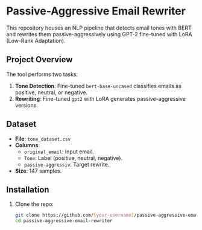 # Passive-Aggressive Email Rewriter

This repository houses an NLP pipeline that detects email tones with BERT and rewrites them passive-aggressively using GPT-2 fine-tuned with LoRA (Low-Rank Adaptation).

## Project Overview
The tool performs two tasks:
1. **Tone Detection**: Fine-tuned `bert-base-uncased` classifies emails as positive, neutral, or negative.
2. **Rewriting**: Fine-tuned `gpt2` with LoRA generates passive-aggressive versions.

## Dataset
- **File**: `tone_dataset.csv`
- **Columns**: 
  - `original_email`: Input email.
  - `Tone`: Label (positive, neutral, negative).
  - `passive-aggressiv`: Target rewrite.
- **Size**: 147 samples.

## Installation
1. Clone the repo:
   ```bash
   git clone https://github.com/[your-username]/passive-aggressive-email-rewriter.git
   cd passive-aggressive-email-rewriter
